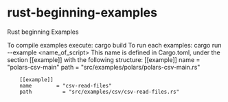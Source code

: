 # rust-beginning-examples
Rust beginning Examples


 To compile examples execute: cargo build 
 To run each examples: cargo run --example <name_of_script>
     This name is defined in Cargo.toml, under the section [[example]] with the following structure:
        [[example]]
        name        = "polars-csv-main"
        path          = "src/examples/polars/polars-csv-main.rs"

        [[example]]
        name        = "csv-read-files"
        path          = "src/examples/csv/csv-read-files.rs"
